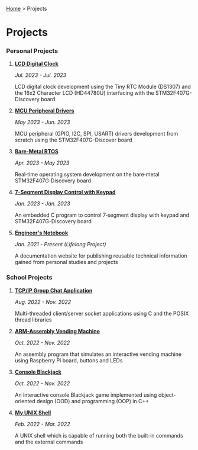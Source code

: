 <a href="../">Home</a> > Projects

# Projects



### Personal Projects

1. **<a href="./lcd-digital-clock">LCD Digital Clock</a>** 

   *Jul. 2023 - Jul. 2023*

   LCD digital clock development using the Tiny RTC Module (DS1307) and  the 16x2 Character LCD (HD44780U) interfacing with the STM32F407G-Discovery board

2. **<a href="./mcu-peripheral-drivers">MCU Peripheral Drivers</a>** 

   *May 2023 - Jun. 2023*

   MCU peripheral (GPIO, I2C, SPI, USART) drivers development from scratch using the STM32F407G-Discover board

3. **<a href="./bare-metal-rtos">Bare‑Metal RTOS</a>** 

   *Apr. 2023 - May 2023*

   Real‐time operating system development on the bare‐metal STM32F407G‐Discovery board

4. **<a href="./7-segment-display-control-with-keypad">7-Segment Display Control with Keypad</a>**

   *Jan. 2023 - Jan. 2023*

   An embedded C program to control 7‐segment display with keypad and STM32F407G-Discovery board

5. **<a href="./engineers-notebook">Engineer's Notebook</a>**

   *Jan. 2021 - Present (Lifelong Project)*

   A documentation website for publishing reusable technical information gained from personal studies and projects



### School Projects

1. **<a href="./tcpip-group-chat-application">TCP/IP Group Chat Application</a>**

   *Aug. 2022 - Nov. 2022*

   Multi-threaded client/server socket applications using C and the POSIX thread libraries

2. **<a href="./arm-assembly-vending-machine">ARM-Assembly Vending Machine</a>**

   *Oct. 2022 - Nov. 2022*

   An assembly program that simulates an interactive vending machine using Raspberry Pi board, buttons and LEDs

3. **<a href="./console-blackjack">Console Blackjack</a>**

   *Oct. 2022 - Nov. 2022*

   An interactive console Blackjack game implemented using object-oriented design (OOD) and programming (OOP) in C++

4. **<a href="./my-unix-shell">My UNIX Shell</a>**

   *Feb. 2022 - Mar. 2022*

   A UNIX shell which is capable of running both the built-in commands and the external commands


